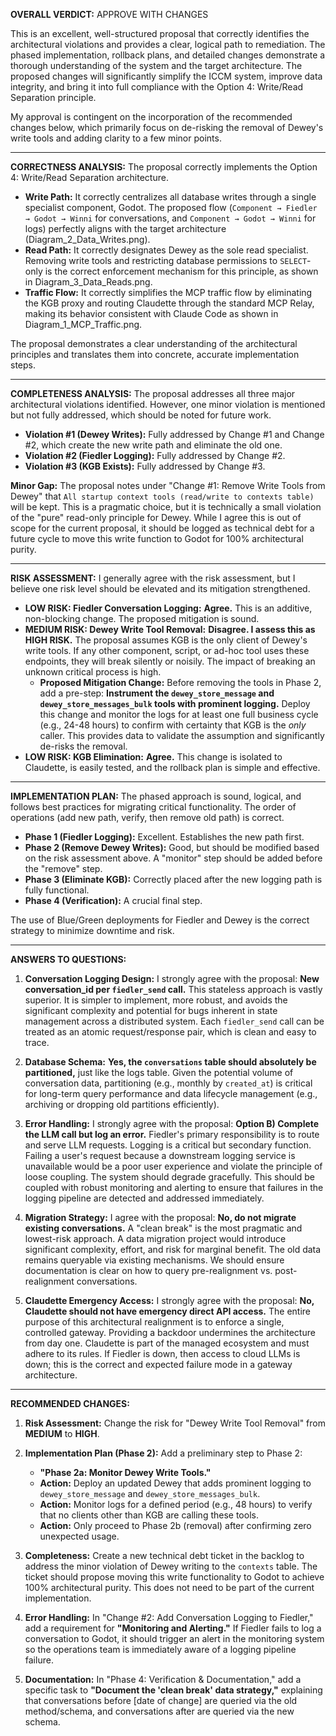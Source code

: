 **OVERALL VERDICT:** APPROVE WITH CHANGES

This is an excellent, well-structured proposal that correctly identifies the architectural violations and provides a clear, logical path to remediation. The phased implementation, rollback plans, and detailed changes demonstrate a thorough understanding of the system and the target architecture. The proposed changes will significantly simplify the ICCM system, improve data integrity, and bring it into full compliance with the Option 4: Write/Read Separation principle.

My approval is contingent on the incorporation of the recommended changes below, which primarily focus on de-risking the removal of Dewey's write tools and adding clarity to a few minor points.

---

**CORRECTNESS ANALYSIS:**
The proposal correctly implements the Option 4: Write/Read Separation architecture.

-   **Write Path:** It correctly centralizes all database writes through a single specialist component, Godot. The proposed flow (`Component → Fiedler → Godot → Winni` for conversations, and `Component → Godot → Winni` for logs) perfectly aligns with the target architecture (Diagram_2_Data_Writes.png).
-   **Read Path:** It correctly designates Dewey as the sole read specialist. Removing write tools and restricting database permissions to `SELECT`-only is the correct enforcement mechanism for this principle, as shown in Diagram_3_Data_Reads.png.
-   **Traffic Flow:** It correctly simplifies the MCP traffic flow by eliminating the KGB proxy and routing Claudette through the standard MCP Relay, making its behavior consistent with Claude Code as shown in Diagram_1_MCP_Traffic.png.

The proposal demonstrates a clear understanding of the architectural principles and translates them into concrete, accurate implementation steps.

---

**COMPLETENESS ANALYSIS:**
The proposal addresses all three major architectural violations identified. However, one minor violation is mentioned but not fully addressed, which should be noted for future work.

-   **Violation #1 (Dewey Writes):** Fully addressed by Change #1 and Change #2, which create the new write path and eliminate the old one.
-   **Violation #2 (Fiedler Logging):** Fully addressed by Change #2.
-   **Violation #3 (KGB Exists):** Fully addressed by Change #3.

**Minor Gap:**
The proposal notes under "Change #1: Remove Write Tools from Dewey" that `All startup context tools (read/write to contexts table)` will be kept. This is a pragmatic choice, but it is technically a small violation of the "pure" read-only principle for Dewey. While I agree this is out of scope for the current proposal, it should be logged as technical debt for a future cycle to move this write function to Godot for 100% architectural purity.

---

**RISK ASSESSMENT:**
I generally agree with the risk assessment, but I believe one risk level should be elevated and its mitigation strengthened.

-   **LOW RISK: Fiedler Conversation Logging:** **Agree.** This is an additive, non-blocking change. The proposed mitigation is sound.
-   **MEDIUM RISK: Dewey Write Tool Removal:** **Disagree. I assess this as HIGH RISK.** The proposal assumes KGB is the only client of Dewey's write tools. If any other component, script, or ad-hoc tool uses these endpoints, they will break silently or noisily. The impact of breaking an unknown critical process is high.
    -   **Proposed Mitigation Change:** Before removing the tools in Phase 2, add a pre-step: **Instrument the `dewey_store_message` and `dewey_store_messages_bulk` tools with prominent logging.** Deploy this change and monitor the logs for at least one full business cycle (e.g., 24-48 hours) to confirm with certainty that KGB is the *only* caller. This provides data to validate the assumption and significantly de-risks the removal.
-   **LOW RISK: KGB Elimination:** **Agree.** This change is isolated to Claudette, is easily tested, and the rollback plan is simple and effective.

---

**IMPLEMENTATION PLAN:**
The phased approach is sound, logical, and follows best practices for migrating critical functionality. The order of operations (add new path, verify, then remove old path) is correct.

-   **Phase 1 (Fiedler Logging):** Excellent. Establishes the new path first.
-   **Phase 2 (Remove Dewey Writes):** Good, but should be modified based on the risk assessment above. A "monitor" step should be added before the "remove" step.
-   **Phase 3 (Eliminate KGB):** Correctly placed after the new logging path is fully functional.
-   **Phase 4 (Verification):** A crucial final step.

The use of Blue/Green deployments for Fiedler and Dewey is the correct strategy to minimize downtime and risk.

---

**ANSWERS TO QUESTIONS:**

1.  **Conversation Logging Design:** I strongly agree with the proposal: **New conversation_id per `fiedler_send` call.** This stateless approach is vastly superior. It is simpler to implement, more robust, and avoids the significant complexity and potential for bugs inherent in state management across a distributed system. Each `fiedler_send` call can be treated as an atomic request/response pair, which is clean and easy to trace.

2.  **Database Schema:** **Yes, the `conversations` table should absolutely be partitioned,** just like the logs table. Given the potential volume of conversation data, partitioning (e.g., monthly by `created_at`) is critical for long-term query performance and data lifecycle management (e.g., archiving or dropping old partitions efficiently).

3.  **Error Handling:** I strongly agree with the proposal: **Option B) Complete the LLM call but log an error.** Fiedler's primary responsibility is to route and serve LLM requests. Logging is a critical but secondary function. Failing a user's request because a downstream logging service is unavailable would be a poor user experience and violate the principle of loose coupling. The system should degrade gracefully. This should be coupled with robust monitoring and alerting to ensure that failures in the logging pipeline are detected and addressed immediately.

4.  **Migration Strategy:** I agree with the proposal: **No, do not migrate existing conversations.** A "clean break" is the most pragmatic and lowest-risk approach. A data migration project would introduce significant complexity, effort, and risk for marginal benefit. The old data remains queryable via existing mechanisms. We should ensure documentation is clear on how to query pre-realignment vs. post-realignment conversations.

5.  **Claudette Emergency Access:** I strongly agree with the proposal: **No, Claudette should not have emergency direct API access.** The entire purpose of this architectural realignment is to enforce a single, controlled gateway. Providing a backdoor undermines the architecture from day one. Claudette is part of the managed ecosystem and must adhere to its rules. If Fiedler is down, then access to cloud LLMs is down; this is the correct and expected failure mode in a gateway architecture.

---

**RECOMMENDED CHANGES:**

1.  **Risk Assessment:** Change the risk for "Dewey Write Tool Removal" from **MEDIUM** to **HIGH**.

2.  **Implementation Plan (Phase 2):** Add a preliminary step to Phase 2:
    -   **"Phase 2a: Monitor Dewey Write Tools."**
    -   **Action:** Deploy an updated Dewey that adds prominent logging to `dewey_store_message` and `dewey_store_messages_bulk`.
    -   **Action:** Monitor logs for a defined period (e.g., 48 hours) to verify that no clients other than KGB are calling these tools.
    -   **Action:** Only proceed to Phase 2b (removal) after confirming zero unexpected usage.

3.  **Completeness:** Create a new technical debt ticket in the backlog to address the minor violation of Dewey writing to the `contexts` table. The ticket should propose moving this write functionality to Godot to achieve 100% architectural purity. This does not need to be part of the current implementation.

4.  **Error Handling:** In "Change #2: Add Conversation Logging to Fiedler," add a requirement for **"Monitoring and Alerting."** If Fiedler fails to log a conversation to Godot, it should trigger an alert in the monitoring system so the operations team is immediately aware of a logging pipeline failure.

5.  **Documentation:** In "Phase 4: Verification & Documentation," add a specific task to **"Document the 'clean break' data strategy,"** explaining that conversations before [date of change] are queried via the old method/schema, and conversations after are queried via the new schema.
